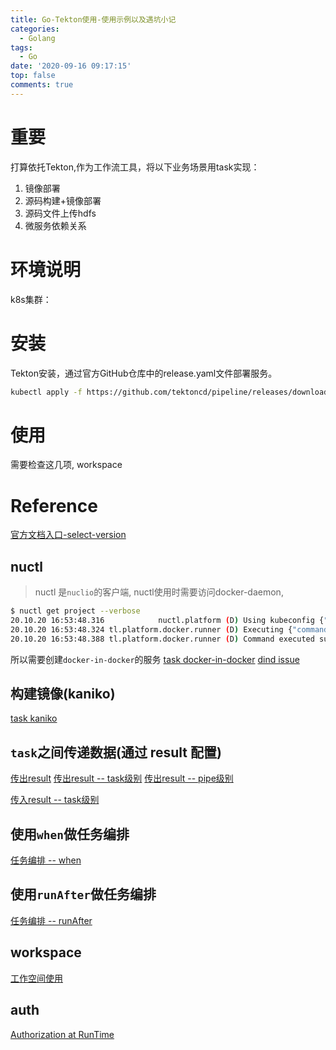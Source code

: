 ```yaml
---
title: Go-Tekton使用-使用示例以及遇坑小记
categories:
  - Golang
tags:
  - Go
date: '2020-09-16 09:17:15'
top: false
comments: true
---
```


# 重要

打算依托Tekton,作为工作流工具，将以下业务场景用task实现：

1. 镜像部署
2. 源码构建+镜像部署
3. 源码文件上传hdfs
4. 微服务依赖关系

# 环境说明

k8s集群： 

# 安装

Tekton安装，通过官方GitHub仓库中的release.yaml文件部署服务。

```bash
kubectl apply -f https://github.com/tektoncd/pipeline/releases/download/v0.16./release.yaml
```



# 使用
需要检查这几项, workspace

# Reference
[官方文档入口-select-version](https://github.com/tektoncd/pipeline#read-the-docs)

##  nuctl
> nuctl 是`nuclio`的客户端, nuctl使用时需要访问docker-daemon, 
```bash
$ nuctl get project --verbose
20.10.20 16:53:48.316            nuctl.platform (D) Using kubeconfig {"kubeconfigPath": "/home/hex/.kube/config"}
20.10.20 16:53:48.324 tl.platform.docker.runner (D) Executing {"command": "docker version"}
20.10.20 16:53:48.388 tl.platform.docker.runner (D) Command executed successfully {"output": "Client: Docker Engine - Community\n Version:           19.03.4\n API version:       1.40\n Go version:        go1.12.10\n Git commit:        9013bf583a\n Built:             Fri Oct 18 15:54:09 2019\n OS/Arch:           linux/amd64\n Experimental:      false\n\nServer: Docker Engine - Community\n Engine:\n  Version:          19.03.4\n  API version:      1.40 (minimum version 1.12)\n  Go version:       go1.12.10\n  Git commit:       9013bf583a\n  Built:            Fri Oct 18 15:52:40 2019\n  OS/Arch:          linux/amd64\n  Experimental:     false\n containerd:\n  Version:          1.2.10\n  GitCommit:        b34a5c8af56e510852c35414db4c1f4fa6172339\n runc:\n  Version:          1.0.0-rc8+dev\n  GitCommit:        3e425f80a8c931f88e6d94a8c831b9d5aa481657\n docker-init:\n  Version:          0.18.0\n  GitCommit:        fec3683\n", "stderr": "", "exitCode": 0}
```
所以需要创建`docker-in-docker`的服务
[task docker-in-docker](https://github.com/tektoncd/pipeline/blob/master/examples/v1beta1/taskruns/dind-sidecar.yaml)
[dind issue](https://github.com/tektoncd/pipeline/issues/1929)

## 构建镜像(kaniko)
[task kaniko](https://hub-preview.tekton.dev/detail/55)

## `task`之间传递数据(通过 result 配置)
[传出result](https://github.com/tektoncd/pipeline/blob/master/docs/tasks.md#emitting-results)
[传出result -- task级别](https://github.com/tektoncd/pipeline/blob/master/docs/pipelines.md#configuring-execution-results-at-the-task-level)
[传出result -- pipe级别](https://github.com/tektoncd/pipeline/blob/master/docs/pipelines.md#configuring-execution-results-at-the-pipeline-level)

[传入result -- task级别](https://github.com/tektoncd/pipeline/blob/master/docs/pipelines.md#passing-one-tasks-results-into-the-parameters-or-whenexpressions-of-another)

## 使用`when`做任务编排
[任务编排 -- when](https://github.com/tektoncd/pipeline/blob/master/docs/pipelines.md#guard-task-execution-using-whenexpressions)

## 使用`runAfter`做任务编排
[任务编排 -- runAfter](https://github.com/tektoncd/pipeline/blob/master/docs/pipelines.md#using-the-runafter-parameter)

## workspace 
[工作空间使用](https://github.com/tektoncd/pipeline/blob/master/docs/pipelines.md#specifying-workspaces)

## auth
[Authorization at RunTime](https://github.com/tektoncd/pipeline/blob/master/docs/auth.md)
